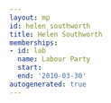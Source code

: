 ```yaml
---
layout: mp
id: helen_southworth
title: Helen Southworth
memberships:
- id: lab
  name: Labour Party
  start: 
  end: '2010-03-30'
autogenerated: true
---
```

